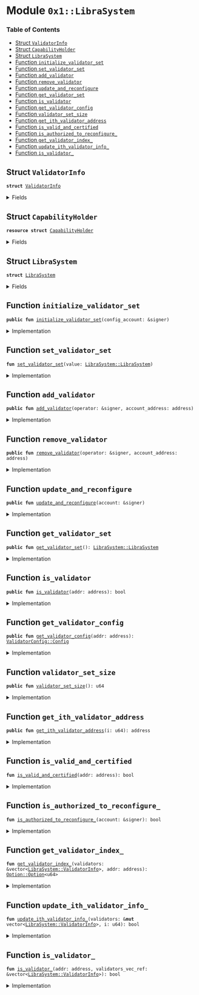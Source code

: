
<a name="0x1_LibraSystem"></a>

# Module `0x1::LibraSystem`

### Table of Contents

-  [Struct `ValidatorInfo`](#0x1_LibraSystem_ValidatorInfo)
-  [Struct `CapabilityHolder`](#0x1_LibraSystem_CapabilityHolder)
-  [Struct `LibraSystem`](#0x1_LibraSystem_LibraSystem)
-  [Function `initialize_validator_set`](#0x1_LibraSystem_initialize_validator_set)
-  [Function `set_validator_set`](#0x1_LibraSystem_set_validator_set)
-  [Function `add_validator`](#0x1_LibraSystem_add_validator)
-  [Function `remove_validator`](#0x1_LibraSystem_remove_validator)
-  [Function `update_and_reconfigure`](#0x1_LibraSystem_update_and_reconfigure)
-  [Function `get_validator_set`](#0x1_LibraSystem_get_validator_set)
-  [Function `is_validator`](#0x1_LibraSystem_is_validator)
-  [Function `get_validator_config`](#0x1_LibraSystem_get_validator_config)
-  [Function `validator_set_size`](#0x1_LibraSystem_validator_set_size)
-  [Function `get_ith_validator_address`](#0x1_LibraSystem_get_ith_validator_address)
-  [Function `is_valid_and_certified`](#0x1_LibraSystem_is_valid_and_certified)
-  [Function `is_authorized_to_reconfigure_`](#0x1_LibraSystem_is_authorized_to_reconfigure_)
-  [Function `get_validator_index_`](#0x1_LibraSystem_get_validator_index_)
-  [Function `update_ith_validator_info_`](#0x1_LibraSystem_update_ith_validator_info_)
-  [Function `is_validator_`](#0x1_LibraSystem_is_validator_)



<a name="0x1_LibraSystem_ValidatorInfo"></a>

## Struct `ValidatorInfo`



<pre><code><b>struct</b> <a href="#0x1_LibraSystem_ValidatorInfo">ValidatorInfo</a>
</code></pre>



<details>
<summary>Fields</summary>


<dl>
<dt>

<code>addr: address</code>
</dt>
<dd>

</dd>
<dt>

<code>consensus_voting_power: u64</code>
</dt>
<dd>

</dd>
<dt>

<code>config: <a href="ValidatorConfig.md#0x1_ValidatorConfig_Config">ValidatorConfig::Config</a></code>
</dt>
<dd>

</dd>
</dl>


</details>

<a name="0x1_LibraSystem_CapabilityHolder"></a>

## Struct `CapabilityHolder`



<pre><code><b>resource</b> <b>struct</b> <a href="#0x1_LibraSystem_CapabilityHolder">CapabilityHolder</a>
</code></pre>



<details>
<summary>Fields</summary>


<dl>
<dt>

<code>cap: <a href="LibraConfig.md#0x1_LibraConfig_ModifyConfigCapability">LibraConfig::ModifyConfigCapability</a>&lt;<a href="#0x1_LibraSystem_LibraSystem">LibraSystem::LibraSystem</a>&gt;</code>
</dt>
<dd>

</dd>
</dl>


</details>

<a name="0x1_LibraSystem_LibraSystem"></a>

## Struct `LibraSystem`



<pre><code><b>struct</b> <a href="#0x1_LibraSystem">LibraSystem</a>
</code></pre>



<details>
<summary>Fields</summary>


<dl>
<dt>

<code>scheme: u8</code>
</dt>
<dd>

</dd>
<dt>

<code>validators: vector&lt;<a href="#0x1_LibraSystem_ValidatorInfo">LibraSystem::ValidatorInfo</a>&gt;</code>
</dt>
<dd>

</dd>
</dl>


</details>

<a name="0x1_LibraSystem_initialize_validator_set"></a>

## Function `initialize_validator_set`



<pre><code><b>public</b> <b>fun</b> <a href="#0x1_LibraSystem_initialize_validator_set">initialize_validator_set</a>(config_account: &signer)
</code></pre>



<details>
<summary>Implementation</summary>


<pre><code><b>public</b> <b>fun</b> <a href="#0x1_LibraSystem_initialize_validator_set">initialize_validator_set</a>(config_account: &signer) {
    <b>assert</b>(
        <a href="Signer.md#0x1_Signer_address_of">Signer::address_of</a>(config_account) == <a href="CoreAddresses.md#0x1_CoreAddresses_DEFAULT_CONFIG_ADDRESS">CoreAddresses::DEFAULT_CONFIG_ADDRESS</a>(),
        1
    );

    <b>let</b> cap = <a href="LibraConfig.md#0x1_LibraConfig_publish_new_config_with_capability">LibraConfig::publish_new_config_with_capability</a>&lt;<a href="#0x1_LibraSystem">LibraSystem</a>&gt;(
        config_account,
        <a href="#0x1_LibraSystem">LibraSystem</a> {
            scheme: 0,
            validators: <a href="Vector.md#0x1_Vector_empty">Vector::empty</a>(),
        },
    );
    move_to(config_account, <a href="#0x1_LibraSystem_CapabilityHolder">CapabilityHolder</a> { cap })
}
</code></pre>



</details>

<a name="0x1_LibraSystem_set_validator_set"></a>

## Function `set_validator_set`



<pre><code><b>fun</b> <a href="#0x1_LibraSystem_set_validator_set">set_validator_set</a>(value: <a href="#0x1_LibraSystem_LibraSystem">LibraSystem::LibraSystem</a>)
</code></pre>



<details>
<summary>Implementation</summary>


<pre><code><b>fun</b> <a href="#0x1_LibraSystem_set_validator_set">set_validator_set</a>(value: <a href="#0x1_LibraSystem">LibraSystem</a>) <b>acquires</b> <a href="#0x1_LibraSystem_CapabilityHolder">CapabilityHolder</a> {
    <a href="LibraConfig.md#0x1_LibraConfig_set_with_capability">LibraConfig::set_with_capability</a>&lt;<a href="#0x1_LibraSystem">LibraSystem</a>&gt;(&borrow_global&lt;<a href="#0x1_LibraSystem_CapabilityHolder">CapabilityHolder</a>&gt;(<a href="CoreAddresses.md#0x1_CoreAddresses_DEFAULT_CONFIG_ADDRESS">CoreAddresses::DEFAULT_CONFIG_ADDRESS</a>()).cap, value)
}
</code></pre>



</details>

<a name="0x1_LibraSystem_add_validator"></a>

## Function `add_validator`



<pre><code><b>public</b> <b>fun</b> <a href="#0x1_LibraSystem_add_validator">add_validator</a>(operator: &signer, account_address: address)
</code></pre>



<details>
<summary>Implementation</summary>


<pre><code><b>public</b> <b>fun</b> <a href="#0x1_LibraSystem_add_validator">add_validator</a>(
    operator: &signer,
    account_address: address
) <b>acquires</b> <a href="#0x1_LibraSystem_CapabilityHolder">CapabilityHolder</a> {
    // Validator's operator can add its certified validator <b>to</b> the validator set
    <b>assert</b>(
        <a href="Signer.md#0x1_Signer_address_of">Signer::address_of</a>(operator) == <a href="ValidatorConfig.md#0x1_ValidatorConfig_get_operator">ValidatorConfig::get_operator</a>(account_address),
        22
    );

    // A prospective validator must have a validator config <b>resource</b>
    <b>assert</b>(<a href="#0x1_LibraSystem_is_valid_and_certified">is_valid_and_certified</a>(account_address), 33);

    <b>let</b> validator_set = <a href="#0x1_LibraSystem_get_validator_set">get_validator_set</a>();
    // Ensure that this address is not already a validator
    <b>assert</b>(!<a href="#0x1_LibraSystem_is_validator_">is_validator_</a>(account_address, &validator_set.validators), 18);
    // Since <a href="ValidatorConfig.md#0x1_ValidatorConfig_is_valid">ValidatorConfig::is_valid</a>(account_address) == <b>true</b>,
    // it is guaranteed that the config is non-empty
    <b>let</b> config = <a href="ValidatorConfig.md#0x1_ValidatorConfig_get_config">ValidatorConfig::get_config</a>(account_address);
    <a href="Vector.md#0x1_Vector_push_back">Vector::push_back</a>(&<b>mut</b> validator_set.validators, <a href="#0x1_LibraSystem_ValidatorInfo">ValidatorInfo</a> {
        addr: account_address,
        config, // <b>copy</b> the config over <b>to</b> ValidatorSet
        consensus_voting_power: 1,
    });

    <a href="#0x1_LibraSystem_set_validator_set">set_validator_set</a>(validator_set);
}
</code></pre>



</details>

<a name="0x1_LibraSystem_remove_validator"></a>

## Function `remove_validator`



<pre><code><b>public</b> <b>fun</b> <a href="#0x1_LibraSystem_remove_validator">remove_validator</a>(operator: &signer, account_address: address)
</code></pre>



<details>
<summary>Implementation</summary>


<pre><code><b>public</b> <b>fun</b> <a href="#0x1_LibraSystem_remove_validator">remove_validator</a>(
    operator: &signer,
    account_address: address
) <b>acquires</b> <a href="#0x1_LibraSystem_CapabilityHolder">CapabilityHolder</a> {
    // Validator's operator can remove its certified validator from the validator set
    <b>assert</b>(<a href="Signer.md#0x1_Signer_address_of">Signer::address_of</a>(operator) ==
                        <a href="ValidatorConfig.md#0x1_ValidatorConfig_get_operator">ValidatorConfig::get_operator</a>(account_address), 22);

    <b>let</b> validator_set = <a href="#0x1_LibraSystem_get_validator_set">get_validator_set</a>();
    // Ensure that this address is an active validator
    <b>let</b> to_remove_index_vec = <a href="#0x1_LibraSystem_get_validator_index_">get_validator_index_</a>(&validator_set.validators, account_address);
    <b>assert</b>(<a href="Option.md#0x1_Option_is_some">Option::is_some</a>(&to_remove_index_vec), 21);
    <b>let</b> to_remove_index = *<a href="Option.md#0x1_Option_borrow">Option::borrow</a>(&to_remove_index_vec);
    // Remove corresponding <a href="#0x1_LibraSystem_ValidatorInfo">ValidatorInfo</a> from the validator set
    _  = <a href="Vector.md#0x1_Vector_swap_remove">Vector::swap_remove</a>(&<b>mut</b> validator_set.validators, to_remove_index);

    <a href="#0x1_LibraSystem_set_validator_set">set_validator_set</a>(validator_set);
}
</code></pre>



</details>

<a name="0x1_LibraSystem_update_and_reconfigure"></a>

## Function `update_and_reconfigure`



<pre><code><b>public</b> <b>fun</b> <a href="#0x1_LibraSystem_update_and_reconfigure">update_and_reconfigure</a>(account: &signer)
</code></pre>



<details>
<summary>Implementation</summary>


<pre><code><b>public</b> <b>fun</b> <a href="#0x1_LibraSystem_update_and_reconfigure">update_and_reconfigure</a>(account: &signer) <b>acquires</b> <a href="#0x1_LibraSystem_CapabilityHolder">CapabilityHolder</a> {
    <b>assert</b>(<a href="#0x1_LibraSystem_is_authorized_to_reconfigure_">is_authorized_to_reconfigure_</a>(account), 22);

    <b>let</b> validator_set = <a href="#0x1_LibraSystem_get_validator_set">get_validator_set</a>();
    <b>let</b> validators = &<b>mut</b> validator_set.validators;

    <b>let</b> size = <a href="Vector.md#0x1_Vector_length">Vector::length</a>(validators);
    <b>if</b> (size == 0) {
        <b>return</b>
    };

    <b>let</b> i = size;
    <b>let</b> configs_changed = <b>false</b>;
    <b>while</b> (i &gt; 0) {
        i = i - 1;
        // <b>if</b> the validator is invalid, remove it from the set
        <b>let</b> validator_address = <a href="Vector.md#0x1_Vector_borrow">Vector::borrow</a>(validators, i).addr;
        <b>if</b> (<a href="#0x1_LibraSystem_is_valid_and_certified">is_valid_and_certified</a>(validator_address)) {
            <b>let</b> validator_info_update = <a href="#0x1_LibraSystem_update_ith_validator_info_">update_ith_validator_info_</a>(validators, i);
            configs_changed = configs_changed || validator_info_update;
        } <b>else</b> {
            _  = <a href="Vector.md#0x1_Vector_swap_remove">Vector::swap_remove</a>(validators, i);
            configs_changed = <b>true</b>;
        }
    };
    <b>if</b> (configs_changed) {
        <a href="#0x1_LibraSystem_set_validator_set">set_validator_set</a>(validator_set);
    };
}
</code></pre>



</details>

<a name="0x1_LibraSystem_get_validator_set"></a>

## Function `get_validator_set`



<pre><code><b>public</b> <b>fun</b> <a href="#0x1_LibraSystem_get_validator_set">get_validator_set</a>(): <a href="#0x1_LibraSystem_LibraSystem">LibraSystem::LibraSystem</a>
</code></pre>



<details>
<summary>Implementation</summary>


<pre><code><b>public</b> <b>fun</b> <a href="#0x1_LibraSystem_get_validator_set">get_validator_set</a>(): <a href="#0x1_LibraSystem">LibraSystem</a> {
    <a href="LibraConfig.md#0x1_LibraConfig_get">LibraConfig::get</a>&lt;<a href="#0x1_LibraSystem">LibraSystem</a>&gt;()
}
</code></pre>



</details>

<a name="0x1_LibraSystem_is_validator"></a>

## Function `is_validator`



<pre><code><b>public</b> <b>fun</b> <a href="#0x1_LibraSystem_is_validator">is_validator</a>(addr: address): bool
</code></pre>



<details>
<summary>Implementation</summary>


<pre><code><b>public</b> <b>fun</b> <a href="#0x1_LibraSystem_is_validator">is_validator</a>(addr: address): bool {
    <a href="#0x1_LibraSystem_is_validator_">is_validator_</a>(addr, &<a href="#0x1_LibraSystem_get_validator_set">get_validator_set</a>().validators)
}
</code></pre>



</details>

<a name="0x1_LibraSystem_get_validator_config"></a>

## Function `get_validator_config`



<pre><code><b>public</b> <b>fun</b> <a href="#0x1_LibraSystem_get_validator_config">get_validator_config</a>(addr: address): <a href="ValidatorConfig.md#0x1_ValidatorConfig_Config">ValidatorConfig::Config</a>
</code></pre>



<details>
<summary>Implementation</summary>


<pre><code><b>public</b> <b>fun</b> <a href="#0x1_LibraSystem_get_validator_config">get_validator_config</a>(addr: address): <a href="ValidatorConfig.md#0x1_ValidatorConfig_Config">ValidatorConfig::Config</a> {
    <b>let</b> validator_set = <a href="#0x1_LibraSystem_get_validator_set">get_validator_set</a>();
    <b>let</b> validator_index_vec = <a href="#0x1_LibraSystem_get_validator_index_">get_validator_index_</a>(&validator_set.validators, addr);
    <b>assert</b>(<a href="Option.md#0x1_Option_is_some">Option::is_some</a>(&validator_index_vec), 33);
    *&(<a href="Vector.md#0x1_Vector_borrow">Vector::borrow</a>(&validator_set.validators, *<a href="Option.md#0x1_Option_borrow">Option::borrow</a>(&validator_index_vec))).config
}
</code></pre>



</details>

<a name="0x1_LibraSystem_validator_set_size"></a>

## Function `validator_set_size`



<pre><code><b>public</b> <b>fun</b> <a href="#0x1_LibraSystem_validator_set_size">validator_set_size</a>(): u64
</code></pre>



<details>
<summary>Implementation</summary>


<pre><code><b>public</b> <b>fun</b> <a href="#0x1_LibraSystem_validator_set_size">validator_set_size</a>(): u64 {
    <a href="Vector.md#0x1_Vector_length">Vector::length</a>(&<a href="#0x1_LibraSystem_get_validator_set">get_validator_set</a>().validators)
}
</code></pre>



</details>

<a name="0x1_LibraSystem_get_ith_validator_address"></a>

## Function `get_ith_validator_address`



<pre><code><b>public</b> <b>fun</b> <a href="#0x1_LibraSystem_get_ith_validator_address">get_ith_validator_address</a>(i: u64): address
</code></pre>



<details>
<summary>Implementation</summary>


<pre><code><b>public</b> <b>fun</b> <a href="#0x1_LibraSystem_get_ith_validator_address">get_ith_validator_address</a>(i: u64): address {
    <a href="Vector.md#0x1_Vector_borrow">Vector::borrow</a>(&<a href="#0x1_LibraSystem_get_validator_set">get_validator_set</a>().validators, i).addr
}
</code></pre>



</details>

<a name="0x1_LibraSystem_is_valid_and_certified"></a>

## Function `is_valid_and_certified`



<pre><code><b>fun</b> <a href="#0x1_LibraSystem_is_valid_and_certified">is_valid_and_certified</a>(addr: address): bool
</code></pre>



<details>
<summary>Implementation</summary>


<pre><code><b>fun</b> <a href="#0x1_LibraSystem_is_valid_and_certified">is_valid_and_certified</a>(addr: address): bool {
    <a href="ValidatorConfig.md#0x1_ValidatorConfig_is_valid">ValidatorConfig::is_valid</a>(addr) &&
        <a href="ValidatorConfig.md#0x1_ValidatorConfig_is_certified">ValidatorConfig::is_certified</a>(addr)
        // TODO(valerini): only allow certified operators, i.e. uncomment the line
        // && LibraAccount::is_certified&lt;LibraAccount::ValidatorOperatorRole&gt;(<a href="ValidatorConfig.md#0x1_ValidatorConfig_get_operator">ValidatorConfig::get_operator</a>(addr))
}
</code></pre>



</details>

<a name="0x1_LibraSystem_is_authorized_to_reconfigure_"></a>

## Function `is_authorized_to_reconfigure_`



<pre><code><b>fun</b> <a href="#0x1_LibraSystem_is_authorized_to_reconfigure_">is_authorized_to_reconfigure_</a>(account: &signer): bool
</code></pre>



<details>
<summary>Implementation</summary>


<pre><code><b>fun</b> <a href="#0x1_LibraSystem_is_authorized_to_reconfigure_">is_authorized_to_reconfigure_</a>(account: &signer): bool {
    <b>let</b> sender = <a href="Signer.md#0x1_Signer_address_of">Signer::address_of</a>(account);
    // succeed fast
    <b>if</b> (sender == <a href="CoreAddresses.md#0x1_CoreAddresses_ASSOCIATION_ROOT_ADDRESS">CoreAddresses::ASSOCIATION_ROOT_ADDRESS</a>() ||
        sender == <a href="CoreAddresses.md#0x1_CoreAddresses_VM_RESERVED_ADDRESS">CoreAddresses::VM_RESERVED_ADDRESS</a>()) {
        <b>return</b> <b>true</b>
    };
    <b>let</b> validators = &<a href="#0x1_LibraSystem_get_validator_set">get_validator_set</a>().validators;
    // scan the validators <b>to</b> find a match
    <b>let</b> size = <a href="Vector.md#0x1_Vector_length">Vector::length</a>(validators);
    // always <b>true</b>: size &gt; 3 (see remove_validator code)

    <b>let</b> i = 0;
    <b>while</b> (i &lt; size) {
        <b>if</b> (<a href="Vector.md#0x1_Vector_borrow">Vector::borrow</a>(validators, i).addr == sender) {
            <b>return</b> <b>true</b>
        };
        <b>if</b> (<a href="ValidatorConfig.md#0x1_ValidatorConfig_get_operator">ValidatorConfig::get_operator</a>(<a href="Vector.md#0x1_Vector_borrow">Vector::borrow</a>(validators, i).addr) == sender) {
            <b>return</b> <b>true</b>
        };
        i = i + 1;
    };
    <b>return</b> <b>false</b>
}
</code></pre>



</details>

<a name="0x1_LibraSystem_get_validator_index_"></a>

## Function `get_validator_index_`



<pre><code><b>fun</b> <a href="#0x1_LibraSystem_get_validator_index_">get_validator_index_</a>(validators: &vector&lt;<a href="#0x1_LibraSystem_ValidatorInfo">LibraSystem::ValidatorInfo</a>&gt;, addr: address): <a href="Option.md#0x1_Option_Option">Option::Option</a>&lt;u64&gt;
</code></pre>



<details>
<summary>Implementation</summary>


<pre><code><b>fun</b> <a href="#0x1_LibraSystem_get_validator_index_">get_validator_index_</a>(validators: &vector&lt;<a href="#0x1_LibraSystem_ValidatorInfo">ValidatorInfo</a>&gt;, addr: address): <a href="Option.md#0x1_Option">Option</a>&lt;u64&gt; {
    <b>let</b> size = <a href="Vector.md#0x1_Vector_length">Vector::length</a>(validators);
    <b>if</b> (size == 0) {
        <b>return</b> <a href="Option.md#0x1_Option_none">Option::none</a>()
    };

    <b>let</b> i = 0;
    <b>while</b> (i &lt; size) {
        <b>let</b> validator_info_ref = <a href="Vector.md#0x1_Vector_borrow">Vector::borrow</a>(validators, i);
        <b>if</b> (validator_info_ref.addr == addr) {
            <b>return</b> <a href="Option.md#0x1_Option_some">Option::some</a>(i)
        };
        i = i + 1;
    };

    <b>return</b> <a href="Option.md#0x1_Option_none">Option::none</a>()
}
</code></pre>



</details>

<a name="0x1_LibraSystem_update_ith_validator_info_"></a>

## Function `update_ith_validator_info_`



<pre><code><b>fun</b> <a href="#0x1_LibraSystem_update_ith_validator_info_">update_ith_validator_info_</a>(validators: &<b>mut</b> vector&lt;<a href="#0x1_LibraSystem_ValidatorInfo">LibraSystem::ValidatorInfo</a>&gt;, i: u64): bool
</code></pre>



<details>
<summary>Implementation</summary>


<pre><code><b>fun</b> <a href="#0x1_LibraSystem_update_ith_validator_info_">update_ith_validator_info_</a>(validators: &<b>mut</b> vector&lt;<a href="#0x1_LibraSystem_ValidatorInfo">ValidatorInfo</a>&gt;, i: u64): bool {
    <b>let</b> size = <a href="Vector.md#0x1_Vector_length">Vector::length</a>(validators);
    <b>if</b> (i &gt;= size) {
        <b>return</b> <b>false</b>
    };
    <b>let</b> validator_info = <a href="Vector.md#0x1_Vector_borrow_mut">Vector::borrow_mut</a>(validators, i);
    <b>let</b> new_validator_config = <a href="ValidatorConfig.md#0x1_ValidatorConfig_get_config">ValidatorConfig::get_config</a>(validator_info.addr);
    // check <b>if</b> information is the same
    <b>let</b> config_ref = &<b>mut</b> validator_info.config;

    <b>if</b> (config_ref == &new_validator_config) {
        <b>return</b> <b>false</b>
    };
    *config_ref = new_validator_config;

    <b>true</b>
}
</code></pre>



</details>

<a name="0x1_LibraSystem_is_validator_"></a>

## Function `is_validator_`



<pre><code><b>fun</b> <a href="#0x1_LibraSystem_is_validator_">is_validator_</a>(addr: address, validators_vec_ref: &vector&lt;<a href="#0x1_LibraSystem_ValidatorInfo">LibraSystem::ValidatorInfo</a>&gt;): bool
</code></pre>



<details>
<summary>Implementation</summary>


<pre><code><b>fun</b> <a href="#0x1_LibraSystem_is_validator_">is_validator_</a>(addr: address, validators_vec_ref: &vector&lt;<a href="#0x1_LibraSystem_ValidatorInfo">ValidatorInfo</a>&gt;): bool {
    <a href="Option.md#0x1_Option_is_some">Option::is_some</a>(&<a href="#0x1_LibraSystem_get_validator_index_">get_validator_index_</a>(validators_vec_ref, addr))
}
</code></pre>



</details>
